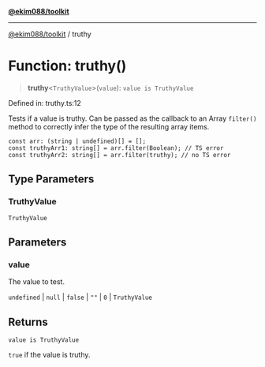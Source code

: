 [**@ekim088/toolkit**](../README.md)

---

[@ekim088/toolkit](../README.md) / truthy

# Function: truthy()

> **truthy**\<`TruthyValue`\>(`value`): `value is TruthyValue`

Defined in: truthy.ts:12

Tests if a value is truthy. Can be passed as the callback to an Array
`filter()` method to correctly infer the type of the resulting array items.

```
const arr: (string | undefined)[] = [];
const truthyArr1: string[] = arr.filter(Boolean); // TS error
const truthyArr2: string[] = arr.filter(truthy); // no TS error
```

## Type Parameters

### TruthyValue

`TruthyValue`

## Parameters

### value

The value to test.

`undefined` | `null` | `false` | `""` | `0` | `TruthyValue`

## Returns

`value is TruthyValue`

`true` if the value is truthy.
